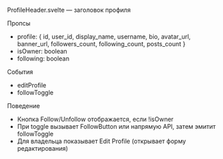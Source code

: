 ProfileHeader.svelte — заголовок профиля

Пропсы
- profile: { id, user_id, display_name, username, bio, avatar_url, banner_url, followers_count, following_count, posts_count }
- isOwner: boolean
- following: boolean

События
- editProfile
- followToggle

Поведение
- Кнопка Follow/Unfollow отображается, если !isOwner
- При toggle вызывает FollowButton или напрямую API, затем эмитит followToggle
- Для владельца показывает Edit Profile (открывает форму редактирования)
